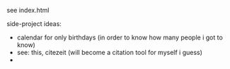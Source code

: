 see index.html

side-project ideas:
- calendar for only birthdays (in order to know how many people i got to know)
- see: this, citezeit (will become a citation tool for myself i guess)
- 